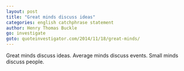 ```yaml
---
layout: post
title: "Great minds discuss ideas"
categories: english catchphrase statement
author: Henry Thomas Buckle
go: investigate
goto: quoteinvestigator.com/2014/11/18/great-minds/
---
```

Great minds discuss ideas. Average minds discuss events. Small minds discuss people.

